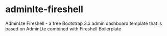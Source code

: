 adminlte-fireshell
==================

AdminLte Fireshell - a free Bootstrap 3.x  admin dashboard template that is based on AdminLte combined with Fireshell Boilerplate
